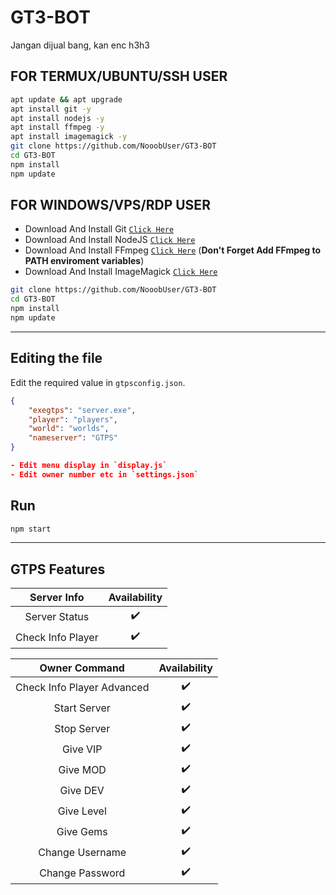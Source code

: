 # GT3-BOT
Jangan dijual bang, kan enc h3h3


## FOR TERMUX/UBUNTU/SSH USER

```bash
apt update && apt upgrade
apt install git -y
apt install nodejs -y
apt install ffmpeg -y
apt install imagemagick -y
git clone https://github.com/NooobUser/GT3-BOT
cd GT3-BOT
npm install
npm update
```

## FOR WINDOWS/VPS/RDP USER

* Download And Install Git [`Click Here`](https://git-scm.com/downloads)
* Download And Install NodeJS [`Click Here`](https://nodejs.org/en/download)
* Download And Install FFmpeg [`Click Here`](https://ffmpeg.org/download.html) (**Don't Forget Add FFmpeg to PATH enviroment variables**)
* Download And Install ImageMagick [`Click Here`](https://imagemagick.org/script/download.php)

```bash
git clone https://github.com/NooobUser/GT3-BOT
cd GT3-BOT
npm install
npm update
```

---------

##  Editing the file
Edit the required value in `gtpsconfig.json`.
```json
{
    "exegtps": "server.exe",
    "player": "players",
    "world": "worlds",
    "nameserver": "GTPS"
}

- Edit menu display in `display.js`
- Edit owner number etc in `settings.json`
```

## Run

```bash
npm start
```

---------

## GTPS Features

|     Server Info         |  Availability  |
| :---------------------: | :------------: |
| Server Status           |       ✔️      |
| Check Info Player          |       ✔️      |

|     Owner Command     | Availability |
| :-------------------: | :----------: |
| Check Info Player Advanced     |      ✔️      |
| Start Server     |      ✔️      |
| Stop Server        |      ✔️      |
| Give VIP       |      ✔️      |
| Give MOD       |      ✔️      |
| Give DEV       |      ✔️      |
| Give Level       |      ✔️      |
| Give Gems       |      ✔️      |
| Change Username      |      ✔️      |
| Change Password     |      ✔️      |
